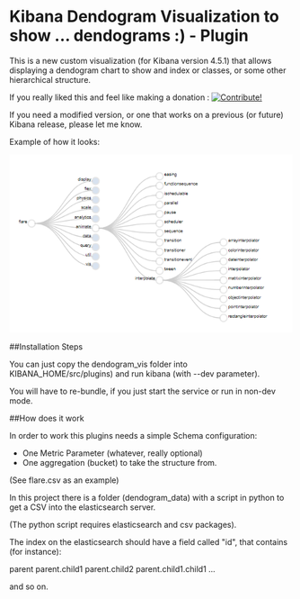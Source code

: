 # Kibana Dendogram Visualization to show ... dendograms :) - Plugin

This is a new custom visualization (for Kibana version 4.5.1) that allows
displaying a dendogram chart to show and index or classes, or some other hierarchical
structure.

If you really liked this and feel like making a donation : <a href="https://www.paypal.com/cgi-bin/webscr?cmd=_donations&business=juan.carniglia@gmail.com&lc=AR&item_name=JuanCarniglia&item_number=1009&currency_code=USD&bn=PP-DonationsBF:btn_donate_LG.gif:NonHosted">
<img src="https://www.paypalobjects.com/en_US/i/btn/btn_donate_LG.gif" border="0" alt="Contribute!" />
</a>

If you need a modified version, or one that works on a previous (or future) Kibana release,
please let me know.

Example of how it looks:

![Screenshot](screenshot_dendogram.png)

##Installation Steps

You can just copy the dendogram_vis folder into KIBANA_HOME/src/plugins)
and run kibana (with --dev parameter).

You will have to re-bundle, if you just start the service or run in non-dev mode.

##How does it work

In order to work this plugins needs a simple Schema configuration:

- One Metric Parameter (whatever, really optional)
- One aggregation (bucket) to take the structure from.

(See flare.csv as an example)

In this project there is a folder (dendogram_data) with a script in python to get a CSV
into the elasticsearch server.

(The python script requires elasticsearch and csv packages).

The index on the elasticsearch should have a field called "id", that contains (for instance):

parent
parent.child1
parent.child2
parent.child1.child1
...

and so on.
